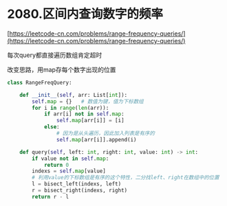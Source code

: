 # 2080.区间内查询数字的频率
[https://leetcode-cn.com/problems/range-frequency-queries/](https://leetcode-cn.com/problems/range-frequency-queries/)

每次query都直接遍历数组肯定超时

改变思路，用map存每个数字出现的位置

```python
class RangeFreqQuery:

    def __init__(self, arr: List[int]):
        self.map = {}	# 数值为键，值为下标数组
        for i in range(len(arr)):
            if arr[i] not in self.map:
                self.map[arr[i]] = [i]
            else:
                # 因为是从头遍历，因此加入列表是有序的
                self.map[arr[i]].append(i)

    def query(self, left: int, right: int, value: int) -> int:
        if value not in self.map:
            return 0
        indexs = self.map[value]
        # 利用value的下标数组是有序的这个特性，二分找left、right在数组中的位置
        l = bisect_left(indexs, left)
        r = bisect_right(indexs, right)
        return r - l
```

